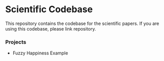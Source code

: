 # Scientific Codebase
This repository contains the codebase for the scientific papers.
If you are using this codebase, please link repository.

### Projects
- Fuzzy Happiness Example